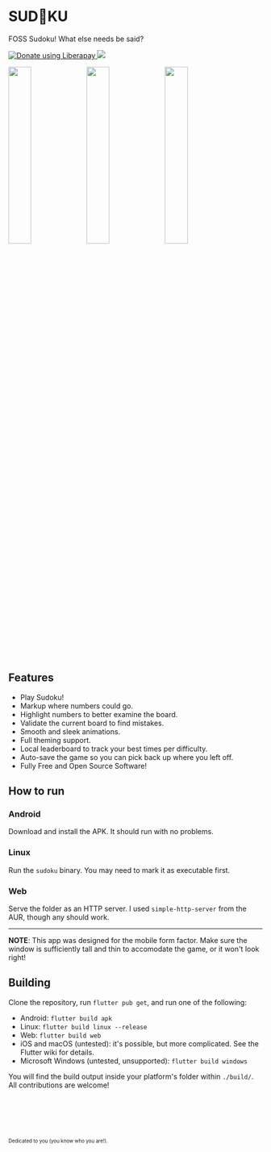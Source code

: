# SUD💜KU

FOSS Sudoku! What else needs be said?


<a href="https://liberapay.com/TheSunCat/donate"><img alt="Donate using Liberapay" src="https://liberapay.com/assets/widgets/donate.svg"> <img src="https://img.shields.io/liberapay/receives/TheSunCat.svg"></a>


<p float="left">
<img src="https://github.com/TheSunCat/Sudoku/raw/main/metadata/en-US/images/phoneScreenshots/01_home.png" width=30%>
<img src="https://github.com/TheSunCat/Sudoku/raw/main/metadata/en-US/images/phoneScreenshots/02_ingame.png" width=30%>
<img src="https://github.com/TheSunCat/Sudoku/raw/main/metadata/en-US/images/phoneScreenshots/03_ingame.png" width=30%>
</p>

## Features
- Play Sudoku!
- Markup where numbers could go.
- Highlight numbers to better examine the board.
- Validate the current board to find mistakes.
- Smooth and sleek animations.
- Full theming support.
- Local leaderboard to track your best times per difficulty.
- Auto-save the game so you can pick back up where you left off.
- Fully Free and Open Source Software!

## How to run

### Android
Download and install the APK. It should run with no problems.

### Linux
Run the `sudoku` binary. You may need to mark it as executable first.

### Web
Serve the folder as an HTTP server. I used `simple-http-server` from the AUR, though any should work.

---

**NOTE**: This app was designed for the mobile form factor. Make sure the window is sufficiently tall and thin to accomodate the game, or it won't look right!

## Building
Clone the repository, run `flutter pub get`, and run one of the following:

- Android: `flutter build apk`
- Linux: `flutter build linux --release`
- Web: `flutter build web`
- iOS and macOS (untested): it's possible, but more complicated. See the Flutter wiki for details.
- Microsoft Windows (untested, unsupported): `flutter build windows`

You will find the build output inside your platform's folder within `./build/`. All contributions are welcome!

<br><br>
---
<sub><sup>Dedicated to you (you know who you are!). </sup></sub>
